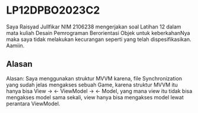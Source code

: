 # LP12DPBO2023C2
Saya Raisyad Jullfikar NIM 2106238 mengerjakan soal Latihan 12 dalam mata kuliah Desain Pemrograman Berorientasi Objek untuk keberkahanNya maka saya tidak melakukan kecurangan seperti yang telah dispesifikasikan. Aamiin.

## Alasan
Alasan: Saya menggunakan struktur MVVM karena, file Synchronization yang sudah jelas mengakses sebuah Game, karena struktur MVVM itu hanya bisa View -> <- ViewModel -> <- Model, yang mana view itu tidak bisa mengakses model sama sekali, view hanya bisa mengakses model lewat perantara ViewModel.
